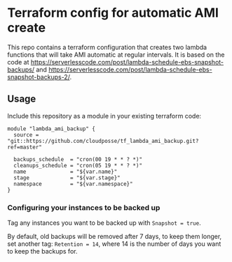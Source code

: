 # Terraform config for automatic AMI create

This repo contains a terraform configuration that creates two lambda functions
that will take AMI automatic at regular intervals. It is based on
the code at
<https://serverlesscode.com/post/lambda-schedule-ebs-snapshot-backups/> and
<https://serverlesscode.com/post/lambda-schedule-ebs-snapshot-backups-2/>.

## Usage

Include this repository as a module in your existing terraform code:


```
module "lambda_ami_backup" {
  source = "git::https://github.com/cloudposse/tf_lambda_ami_backup.git?ref=master"

  backups_schedule  = "cron(00 19 * * ? *)"
  cleanups_schedule = "cron(05 19 * * ? *)"
  name              = "${var.name}"
  stage             = "${var.stage}"
  namespace         = "${var.namespace}"
}
```


### Configuring your instances to be backed up

Tag any instances you want to be backed up with `Snapshot = true`.

By default, old backups will be removed after 7 days, to keep them longer, set
another tag: `Retention = 14`, where 14 is the number of days you want to keep
the backups for.
